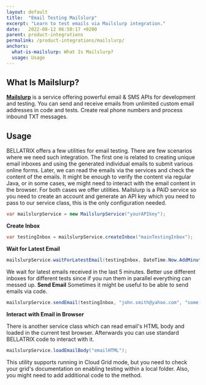 ```yaml
---
layout: default
title:  "Email Testing Mailslurp"
excerpt: "Learn to test emails via Mailslurp integration."
date:   2022-08-12 06:50:17 +0200
parent: product-integrations
permalink: /product-integrations/mailslurp/
anchors:
  what-is-mailslurp: What Is Mailslurp?
  usage: Usage
---
```

What Is Mailslurp?
------------------
**[Mailslurp](https://www.mailslurp.com/)** is a service offering powerful email & SMS APIs for development and testing. You can send and receive emails from unlimited custom email addresses in code and tests. Create real phone numbers and process inbound TXT messages.

Usage
------------------
BELLATRIX offers a few utilities for email testing. There are few scenarios where we need such integration. The first one is related to creating unique email inboxes and using the generated individual emails to submit various online forms. Later, we can read the emails via the services and check the content of the emails. It might be enough to verify the content via regular Java, or in some cases, we might need to interact with the email content in the browser. For both cases we offer utilities.
Mailslurp is a PAID service so you need to create an account and generate an API key which you need to pass to our service class, this is the only configuration needed.
```java
var mailslurpService = new MailslurpService("yourAPIkey");
```
**Create Inbox**
```java
var testingInbox = mailslurpService.createInbox("mainTestingInbox");
```
**Wait for Latest Email**
```java
mailslurpService.waitForLatestEmail(testingInbox, DateTime.Now.AddMinutes(-5));
```
We wait for latest emails received in the last 5 minutes. Better use different inboxes for different tests since if you run them in parallel everything can messed up.
**Send Email**
Sometimes it might be useful to be able to send emails via code.
```java
mailslurpService.sendEmail(testingInbox, "john.smith@yahoo.com", "some subject", "NameOfYourEmailTemplateAsEmbededResource");
```
**Interact with Email in Browser**

There is another service class which can read email's HTML body and loaded in the current test browser. Afterwards you can use standard BELLATRIX code to interact with it.
```java
mailslurpService.loadEmailBody("emailHTML");
```
This utility supports running in Cloud Grid mode, but you need to check your grid's documentation on enabling testing within a local folder. Also, you might need to add additional code to the method.